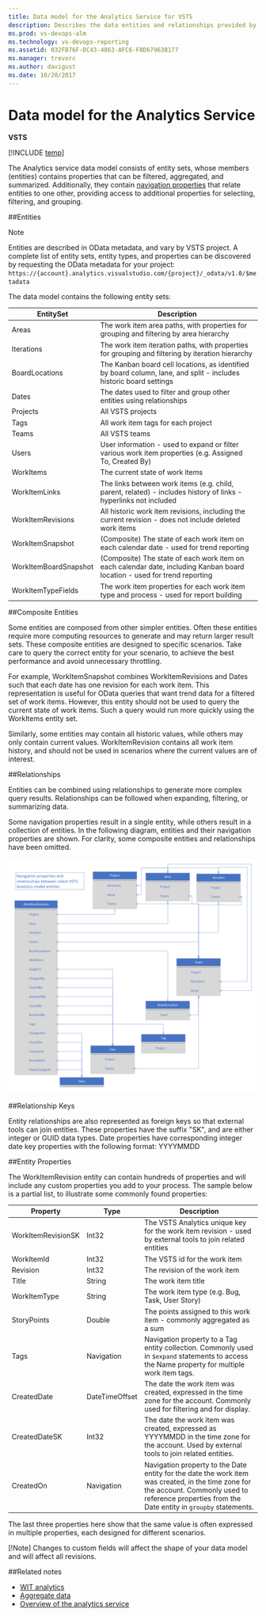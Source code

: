 ```yaml
---
title: Data model for the Analytics Service for VSTS  
description: Describes the data entities and relationships provided by the Analytics service for Visual Studio Team Services (VSTS) 
ms.prod: vs-devops-alm
ms.technology: vs-devops-reporting
ms.assetid: 032FB76F-DC43-4863-AFC6-F8D67963B177  
ms.manager: trevorc
ms.author: davigust
ms.date: 10/20/2017
---
```


# Data model for the Analytics Service  

**VSTS**  

[!INCLUDE [temp](../_shared/analytics-preview.md)]


The Analytics service data model consists of entity sets, whose members (entities) contains properties that can be filtered, aggregated, and summarized.  Additionally, they contain [navigation properties](http://www.odata.org/getting-started/basic-tutorial/#relationship) that relate entities to one other, providing access to additional properties for selecting, filtering, and grouping.

##Entities  

>[!NOTE]  
>Entities are described in OData metadata, and vary by VSTS project. A complete list of entity sets, entity types, and properties can be discovered by requesting the OData metadata for your project: ```https://{account}.analytics.visualstudio.com/{project}/_odata/v1.0/$metadata```  

The data model contains the following entity sets:  

| EntitySet | Description|  
|--------|------------|  
|Areas | The work item area paths, with properties for grouping and filtering by area hierarchy |  
|Iterations | The work item iteration paths, with properties for grouping and filtering by iteration hierarchy |  
|BoardLocations | The Kanban board cell locations, as identified by board column, lane, and split - includes historic board settings|  
|Dates | The dates used to filter and group other entities using relationships |  
|Projects | All VSTS projects|  
|Tags | All work item tags for each project|  
|Teams | All VSTS teams|  
|Users | User information - used to expand or filter various work item properties (e.g. Assigned To, Created By)|  
|WorkItems | The current state of work items|  
|WorkItemLinks | The links between work items (e.g. child, parent, related) - includes history of links - hyperlinks not included  
|WorkItemRevisions | All historic work item revisions, including the current revision - does not include deleted work items|  
|WorkItemSnapshot | (Composite) The state of each work item on each calendar date - used for trend reporting|  
|WorkItemBoardSnapshot | (Composite) The state of each work item on each calendar date, including Kanban board location - used for trend reporting|  
|WorkItemTypeFields | The work item properties for each work item type and process - used for report building|  

##Composite Entities

Some entities are composed from other simpler entities. Often these entities require more computing resources to generate and may return larger result sets. These composite entities are designed to specific scenarios. Take care to query the correct entity for your scenario, to achieve the best performance and avoid unnecessary throttling.

For example, WorkItemSnapshot combines WorkItemRevisions and Dates such that each date has one revision for each work item. This representation is useful for OData queries that want trend data for a filtered set of work items. However, this entity should not be used to query the current state of work items. Such a query would run more quickly using the WorkItems entity set.

Similarly, some entities may contain all historic values, while others may only contain current values. WorkItemRevision contains all work item history, and should not be used in scenarios where the current values are of interest.

##Relationships

Entities can be combined using relationships to generate more complex query results. Relationships can be followed when expanding, filtering, or summarizing data.

Some navigation properties result in a single entity, while others result in a collection of entities. In the following diagram, entities and their navigation properties are shown.  For clarity, some composite entities and relationships have been omitted.

![Analytics Service Data Model](_img/datamodel.png)

##Relationship Keys

 Entity relationships are also represented as foreign keys so that external tools can join entities. These properties have the suffix "SK", and are either integer or GUID data types. Date properties have corresponding integer date key properties with the following format: YYYYMMDD

##Entity Properties

The WorkItemRevision entity can contain hundreds of properties and will include any custom properties you add to your process. The sample below is a partial list, to illustrate some commonly found properties:

| Property | Type | Description|  
|--------|------------|------------|  
|WorkItemRevisionSK | Int32 | The VSTS Analytics unique key for the work item revision - used by external tools to join related entities |  
|WorkItemId | Int32 | The VSTS id for the work item |  
|Revision | Int32 | The revision of the work item |  
|Title | String | The work item title |
|WorkItemType | String | The work item type (e.g. Bug, Task, User Story) |
|StoryPoints | Double | The points assigned to this work item - commonly aggregated as a sum
| Tags | Navigation | Navigation property to a Tag entity collection. Commonly used in ```$expand``` statements to access the Name property for multiple work item tags.
|CreatedDate | DateTimeOffset | The date the work item was created, expressed in the time zone for the account. Commonly used for filtering and for display.
|CreatedDateSK | Int32 | The date the work item was created, expressed as YYYYMMDD in the time zone for the account. Used by external tools to join related entities.
|CreatedOn | Navigation | Navigation property to the Date entity for the date the work item was created, in the time zone for the account. Commonly used to reference properties from the Date entity in ```groupby``` statements.

The last three properties here show that the same value is often expressed in multiple properties, each designed for different scenarios.

[!Note]
Changes to custom fields will affect the shape of your data model and will affect all revisions.


##Related notes 

- [WIT analytics](wit-analytics.md)  
- [Aggregate data](aggregated-data-analytics.md)
- [Overview of the analytics service](overview-analytics-service.md)


